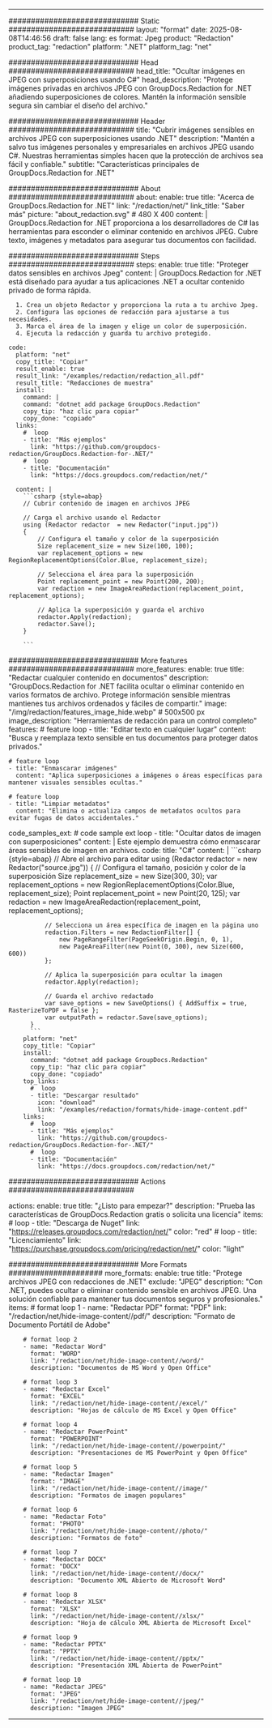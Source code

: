 
---
############################# Static ############################
layout: "format"
date:  2025-08-08T14:46:56
draft: false
lang: es
format: Jpeg
product: "Redaction"
product_tag: "redaction"
platform: ".NET"
platform_tag: "net"

############################# Head ############################
head_title: "Ocultar imágenes en JPEG con superposiciones usando C#"
head_description: "Protege imágenes privadas en archivos JPEG con GroupDocs.Redaction for .NET añadiendo superposiciones de colores. Mantén la información sensible segura sin cambiar el diseño del archivo."

############################# Header ############################
title: "Cubrir imágenes sensibles en archivos JPEG con superposiciones usando .NET" 
description: "Mantén a salvo tus imágenes personales y empresariales en archivos JPEG usando C#. Nuestras herramientas simples hacen que la protección de archivos sea fácil y confiable."
subtitle: "Características principales de GroupDocs.Redaction for .NET" 

############################# About ############################
about:
    enable: true
    title: "Acerca de GroupDocs.Redaction for .NET"
    link: "/redaction/net/"
    link_title: "Saber más"
    picture: "about_redaction.svg" # 480 X 400
    content: |
       GroupDocs.Redaction for .NET proporciona a los desarrolladores de C# las herramientas para esconder o eliminar contenido en archivos JPEG. Cubre texto, imágenes y metadatos para asegurar tus documentos con facilidad.

############################# Steps ############################
steps:
    enable: true
    title: "Proteger datos sensibles en archivos Jpeg"
    content: |
      GroupDocs.Redaction for .NET está diseñado para ayudar a tus aplicaciones .NET a ocultar contenido privado de forma rápida.
      
      1. Crea un objeto Redactor y proporciona la ruta a tu archivo Jpeg.
      2. Configura las opciones de redacción para ajustarse a tus necesidades.
      3. Marca el área de la imagen y elige un color de superposición.
      4. Ejecuta la redacción y guarda tu archivo protegido.
   
    code:
      platform: "net"
      copy_title: "Copiar"
      result_enable: true
      result_link: "/examples/redaction/redaction_all.pdf"
      result_title: "Redacciones de muestra"
      install:
        command: |
        command: "dotnet add package GroupDocs.Redaction"
        copy_tip: "haz clic para copiar"
        copy_done: "copiado"
      links:
        #  loop
        - title: "Más ejemplos"
          link: "https://github.com/groupdocs-redaction/GroupDocs.Redaction-for-.NET/"
        #  loop
        - title: "Documentación"
          link: "https://docs.groupdocs.com/redaction/net/"
          
      content: |
        ```csharp {style=abap}
        // Cubrir contenido de imagen en archivos JPEG

        // Carga el archivo usando el Redactor
        using (Redactor redactor  = new Redactor("input.jpg"))
        {
            // Configura el tamaño y color de la superposición
            Size replacement_size = new Size(100, 100);
            var replacement_options = new RegionReplacementOptions(Color.Blue, replacement_size);

            // Selecciona el área para la superposición
            Point replacement_point = new Point(200, 200);
            var redaction = new ImageAreaRedaction(replacement_point, replacement_options);
            
            // Aplica la superposición y guarda el archivo
            redactor.Apply(redaction);
            redactor.Save();
        }
        
        ```            


############################# More features ############################
more_features:
  enable: true
  title: "Redactar cualquier contenido en documentos"
  description: "GroupDocs.Redaction for .NET facilita ocultar o eliminar contenido en varios formatos de archivo. Protege información sensible mientras mantienes tus archivos ordenados y fáciles de compartir."
  image: "/img/redaction/features_image_hide.webp" # 500x500 px
  image_description: "Herramientas de redacción para un control completo"
  features:
    # feature loop
    - title: "Editar texto en cualquier lugar"
      content: "Busca y reemplaza texto sensible en tus documentos para proteger datos privados."

    # feature loop
    - title: "Enmascarar imágenes"
      content: "Aplica superposiciones a imágenes o áreas específicas para mantener visuales sensibles ocultas."

    # feature loop
    - title: "Limpiar metadatos"
      content: "Elimina o actualiza campos de metadatos ocultos para evitar fugas de datos accidentales."
      
  code_samples_ext:
    # code sample ext loop
    - title: "Ocultar datos de imagen con superposiciones"
      content: |
        Este ejemplo demuestra cómo enmascarar áreas sensibles de imagen en archivos.
      code:
        title: "C#"
        content: |
          ```csharp {style=abap}
          //  Abre el archivo para editar
          using (Redactor redactor  = new Redactor("source.jpg"))
          {
              // Configura el tamaño, posición y color de la superposición
              Size replacement_size = new Size(300, 30);
              var replacement_options = new RegionReplacementOptions(Color.Blue, replacement_size);
              Point replacement_point = new Point(20, 125);
              var redaction = new ImageAreaRedaction(replacement_point, replacement_options);
 
              // Selecciona un área específica de imagen en la página uno
              redaction.Filters = new RedactionFilter[] {
                  new PageRangeFilter(PageSeekOrigin.Begin, 0, 1),
                  new PageAreaFilter(new Point(0, 300), new Size(600, 600))
              };

              // Aplica la superposición para ocultar la imagen
              redactor.Apply(redaction);

              // Guarda el archivo redactado
              var save_options = new SaveOptions() { AddSuffix = true, RasterizeToPDF = false };
              var outputPath = redactor.Save(save_options);
          }
          ```
        platform: "net"
        copy_title: "Copiar"
        install:
          command: "dotnet add package GroupDocs.Redaction"
          copy_tip: "haz clic para copiar"
          copy_done: "copiado"
        top_links:
          #  loop
          - title: "Descargar resultado"
            icon: "download"
            link: "/examples/redaction/formats/hide-image-content.pdf"
        links:
          #  loop
          - title: "Más ejemplos"
            link: "https://github.com/groupdocs-redaction/GroupDocs.Redaction-for-.NET/"
          #  loop
          - title: "Documentación"
            link: "https://docs.groupdocs.com/redaction/net/"


############################# Actions ############################

actions:
  enable: true
  title: "¿Listo para empezar?"
  description: "Prueba las características de GroupDocs.Redaction gratis o solicita una licencia"
  items:
    #  loop
    - title: "Descarga de Nuget"
      link: "https://releases.groupdocs.com/redaction/net/"
      color: "red"
        #  loop
    - title: "Licenciamiento"
      link: "https://purchase.groupdocs.com/pricing/redaction/net/"
      color: "light"


############################# More Formats #####################
more_formats:
    enable: true
    title: "Protege archivos JPEG con redacciones de .NET"
    exclude: "JPEG"
    description: "Con .NET, puedes ocultar o eliminar contenido sensible en archivos JPEG. Una solución confiable para mantener tus documentos seguros y profesionales."
    items: 
        # format loop 1
        - name: "Redactar PDF"
          format: "PDF"
          link: "/redaction/net/hide-image-content//pdf/"
          description: "Formato de Documento Portátil de Adobe"

        # format loop 2
        - name: "Redactar Word"
          format: "WORD"
          link: "/redaction/net/hide-image-content//word/"
          description: "Documentos de MS Word y Open Office"
          
        # format loop 3
        - name: "Redactar Excel"
          format: "EXCEL"
          link: "/redaction/net/hide-image-content//excel/"
          description: "Hojas de cálculo de MS Excel y Open Office"

        # format loop 4
        - name: "Redactar PowerPoint"
          format: "POWERPOINT"
          link: "/redaction/net/hide-image-content//powerpoint/"
          description: "Presentaciones de MS PowerPoint y Open Office"

        # format loop 5
        - name: "Redactar Imagen"
          format: "IMAGE"
          link: "/redaction/net/hide-image-content//image/"
          description: "Formatos de imagen populares"

        # format loop 6
        - name: "Redactar Foto"
          format: "PHOTO"
          link: "/redaction/net/hide-image-content//photo/"
          description: "Formatos de foto"

        # format loop 7
        - name: "Redactar DOCX"
          format: "DOCX"
          link: "/redaction/net/hide-image-content//docx/"
          description: "Documento XML Abierto de Microsoft Word"
          
        # format loop 8
        - name: "Redactar XLSX"
          format: "XLSX"
          link: "/redaction/net/hide-image-content//xlsx/"
          description: "Hoja de cálculo XML Abierta de Microsoft Excel"
          
        # format loop 9
        - name: "Redactar PPTX"
          format: "PPTX"
          link: "/redaction/net/hide-image-content//pptx/"
          description: "Presentación XML Abierta de PowerPoint"

        # format loop 10
        - name: "Redactar JPEG"
          format: "JPEG"
          link: "/redaction/net/hide-image-content//jpeg/"
          description: "Imagen JPEG"


---